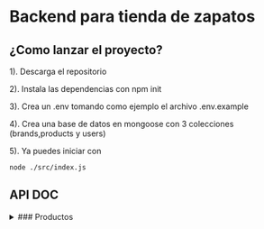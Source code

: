 
# Backend para tienda de zapatos

## ¿Como lanzar el proyecto?

1). Descarga el repositorio

2). Instala las dependencias con npm init

3). Crea un .env tomando como ejemplo el archivo .env.example

4). Crea una base de datos en mongoose con 3 colecciones (brands,products y users)

5). Ya puedes iniciar con

``node ./src/index.js``

## API DOC



<details>
<summary>### Productos</summary>

para el manejo de los Productos hacemos peticiones a la ruta http://localhost:3000/products

**GET**: Para obtener a todos los productos (No es necesario ningun parametro)

**PUT**: Para crear un nuevo producto

cuerpo de la peticion:

| Nombre  | Tipo | Ejemplo | Descripcion |
| ------------- | ------------- | ------------- |------------- |
| name  | String  | Zapatilla 1  | Nombre del producto  |
| brand  | String  | Adidas  | Nombre de la marca (No importan las mayusculas), esta debe existir en la base de datos  |
| stock  | Numero positivo | 900  | Cantidad del producto, debe ser mayor a 0 para mostrarse |
| price  | Numero positivo | 250000  | Precio del producto  |

**DELETE**: Para eliminar un producto

| Nombre  | Tipo | Ejemplo | Descripcion |
| ------------- | ------------- | ------------- |------------- |
| id  | id de producto  | 6616cf0237e8d08eef5c5d13 | ID del producto, se puede obtener con la funcion GET  |

para actualizar los Productos hacemos peticiones a la ruta http://localhost:3000/updateProducts

**PUT**: Para actualizar un producto 

cuerpo de la peticion:

| Nombre  | Tipo | Ejemplo | Descripcion |
| ------------- | ------------- | ------------- |------------- |
| id  | id de producto  | 6616cf0237e8d08eef5c5d13 | ID del producto, se puede obtener con la funcion GET  |
| name  | String (Opcional)  | Zapatilla 1  | Nuevo nombre del producto  |
| brand  | String (Opcional) | Adidas  | Nuevo nombre de la marca (No importan las mayusculas), esta debe existir en la base de datos  |
| stock  | Numero positivo (Opcional) | 900  | Nueva cantidad del producto, debe ser mayor a 0 para mostrarse |
| price  | Numero positivo (Opcional) | 250000  | Nuevo precio del producto  |

</details>